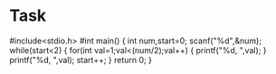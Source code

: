 # Task
#include<stdio.h>
#int main()
{
int num,start=0;
scanf("%d",&num);
while(start<2)
{
    for(int val=1;val<(num/2);val++)
    {
    printf("%d, ",val);
    }
    printf("%d, ",val);
    start++;
}
return 0;
}
